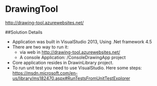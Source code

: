 # DrawingTool
http://drawing-tool.azurewebsites.net/

##Solution Details

- Application was built in VisualStudio 2013, Using .Net framework 4.5
- There are two way to run it: 
  - via web in http://drawing-tool.azurewebsites.net/
  - A console Application: /ConsoleDrawingApp project
- Core application resides in DrawinLibrary project.
- To run unit test you need to use VisualStudio. Here some steps: https://msdn.microsoft.com/en-us/library/ms182470.aspx#RunTestsFromUnitTestExplorer

